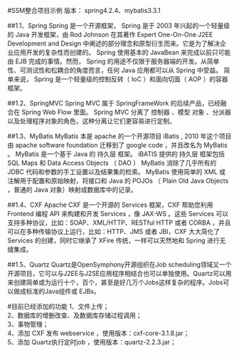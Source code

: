 #SSM整合项目示例
版本：
spring4.2.4、mybatis3.3.1

##1.1、Spring
Spring 是一个开源框架， Spring 是于 2003  年兴起的一个轻量级的 Java  开发框架，由 Rod Johnson  在其著作 Expert One-On-One J2EE Development and Design 中阐述的部分理念和原型衍生而来。它是为了解决企业应用开发的复杂性而创建的。 Spring 使用基本的 JavaBean 来完成以前只可能由 EJB 完成的事情。然而， Spring 的用途不仅限于服务器端的开发。从简单性、可测试性和松耦合的角度而言，任何 Java 应用都可以从 Spring 中受益。 简单来说， Spring 是一个轻量级的控制反转（ IoC ）和面向切面（ AOP ）的容器框架。

##1.2、SpringMVC
Spring MVC 属于 SpringFrameWork 的后续产品，已经融合在 Spring Web Flow 里面。 Spring MVC  分离了 控制器 、模型 对象 、分派器以及处理程序对象的角色，这种分离让它们更容易进行定制。

##1.3、MyBatis
MyBatis  本是 apache 的一个开源项目 iBatis , 2010 年这个项目由 apache software foundation  迁移到了 google code ，并且改名为 MyBatis  。 MyBatis 是一个基于 Java 的 持久层 框架。 iBATIS 提供的 持久层 框架包括 SQL Maps 和 Data Access Objects （ DAO ） MyBatis  消除了几乎所有的 JDBC 代码和参数的手工设置以及结果集的检索。 MyBatis  使用简单的  XML 或注解用于配置和原始映射，将接口和  Java  的 POJOs （ Plain Old Java Objects ，普通的  Java 对象）映射成数据库中的记录。

##1.4、CXF
Apache CXF 是一个开源的 Services 框架，CXF 帮助您利用 Frontend 编程 API 来构建和开发 Services ，像 JAX-WS 。这些 Services 可以支持多种协议，比如：SOAP、XML/HTTP、RESTful HTTP 或者 CORBA ，并且可以在多种传输协议上运行，比如：HTTP、JMS 或者 JBI，CXF 大大简化了 Services 的创建，同时它继承了 XFire 传统，一样可以天然地和 Spring 进行无缝集成。

##1.5、Quartz
Quartz是OpenSymphony开源组织在Job scheduling领域又一个开源项目，它可以与J2EE与J2SE应用程序相结合也可以单独使用。Quartz可以用来创建简单或为运行十个，百个，甚至是好几万个Jobs这样复杂的程序。Jobs可以做成标准的Java组件或 EJBs。


#目前已经添加的功能
1、文件上传；<br/>
2、数据库的增删改查、及数据库存储过程调用；<br/>
3、事物管理；<br/>
4、添加 CXF 发布 webservice ，使用版本：cxf-core-3.1.8.jar；<br/>
5、添加 Quartz执行定时job ，使用版本：quartz-2.2.3.jar；<br/>






